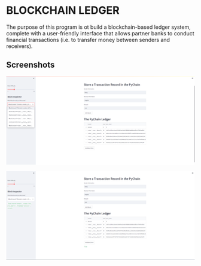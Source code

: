 # BLOCKCHAIN LEDGER
The purpose of this program is ot build a blockchain-based ledger system, complete with a user-friendly interface that allows partner banks to conduct financial transactions (i.e. to transfer money between senders and receivers).

## Screenshots

![image1](images/screenshot1.png)

![image2](images/screenshot2.png)
